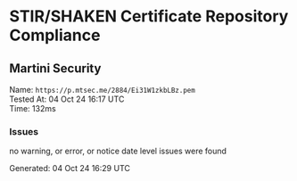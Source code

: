 # STIR/SHAKEN Certificate Repository Compliance

## Martini Security

Name: `https://p.mtsec.me/2884/Ei31W1zkbLBz.pem`\
Tested At: 04 Oct 24 16:17 UTC\
Time: 132ms

### Issues

no warning, or error, or notice date level issues were found

Generated: 04 Oct 24 16:29 UTC